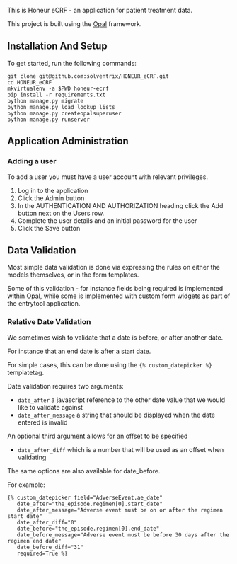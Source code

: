 This is Honeur eCRF - an application for patient treatment data.

This project is built using the [Opal](https://github.com/openhealthcare/opal) framework.

## Installation And Setup

To get started, run the following commands:

```
git clone git@github.com:solventrix/HONEUR_eCRF.git
cd HONEUR_eCRF
mkvirtualenv -a $PWD honeur-ecrf
pip install -r requirements.txt
python manage.py migrate
python manage.py load_lookup_lists
python manage.py createopalsuperuser
python manage.py runserver
```

## Application Administration

### Adding a user

To add a user you must have a user account with relevant privileges.

1. Log in to the application
2. Click the Admin button
3. In the AUTHENTICATION AND AUTHORIZATION heading click the Add button next on the Users row.
4. Complete the user details and an initial password for the user
5. Click the Save button

## Data Validation

Most simple data validation is done via expressing the rules on either the
models themselves, or in the form templates.

Some of this validation - for instance fields being required is implemented within Opal,
while some is implemented with custom form widgets as part of the entrytool application.

### Relative Date Validation

We sometimes wish to validate that a date is before, or after another date.

For instance that an end date is after a start date.

For simple cases, this can be done using the `{% custom_datepicker %}` templatetag.

Date validation requires two arguments:

* `date_after` a javascript reference to the other date value that we would like to validate against
* `date_after_message` a string that should be displayed when the date entered is invalid

An optional third argument allows for an offset to be specified

* `date_after_diff` which is a number that will be used as an offset when validating

The same options are also available for date_before.

For example:

```
{% custom_datepicker field="AdverseEvent.ae_date"
   date_after="the_episode.regimen[0].start_date"
   date_after_message="Adverse event must be on or after the regimen start date"
   date_after_diff="0"
   date_before="the_episode.regimen[0].end_date"
   date_before_message="Adverse event must be before 30 days after the regimen end date"
   date_before_diff="31"
   required=True %}
```
